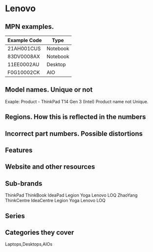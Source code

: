 # Lenovo
## MPN examples.
| Example Code   | Type    |
|----------------|---------|
| 21AH001CUS     | Notebook |
| 83DV0008AX     | Notebook |
| 11EE0002AU     | Desktop  |
| F0G10002CK     | AIO      |

## Model names. Unique or not
Exaple: Product - ThinkPad T14 Gen 3 (Intel)
Product name not Unique. 

## Regions. How this is reflected in the numbers

## Incorrect part numbers. Possible distortions

## Features

## Website and other resources

## Sub-brands
ThinkPad
ThinkBook
IdeaPad
Legion
Yoga
Lenovo
LOQ
ZhaoYang
ThinkCentre
IdeaCentre
Legion
Yoga
Lenovo
LOQ

## Series

## Categories they cover
Laptops,Desktops,AIOs


